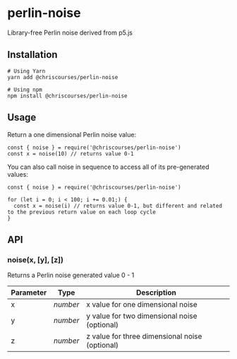 # perlin-noise

Library-free Perlin noise derived from p5.js

## Installation

    # Using Yarn
    yarn add @chriscourses/perlin-noise

    # Using npm
    npm install @chriscourses/perlin-noise

## Usage

Return a one dimensional Perlin noise value:

    const { noise } = require('@chriscourses/perlin-noise')
    const x = noise(10) // returns value 0-1

You can also call noise in sequence to access all of its pre-generated values:

    const { noise } = require('@chriscourses/perlin-noise')

    for (let i = 0; i < 100; i += 0.01;) {
      const x = noise(i) // returns value 0-1, but different and related to the previous return value on each loop cycle
    }

## API

### noise(x, [y], [z])

Returns a Perlin noise generated value 0 - 1

| Parameter | Type     | Description                                    |
| --------- | -------- | ---------------------------------------------- |
| x         | _number_ | x value for one dimensional noise              |
| y         | _number_ | y value for two dimensional noise (optional)   |
| z         | _number_ | z value for three dimensional noise (optional) |
